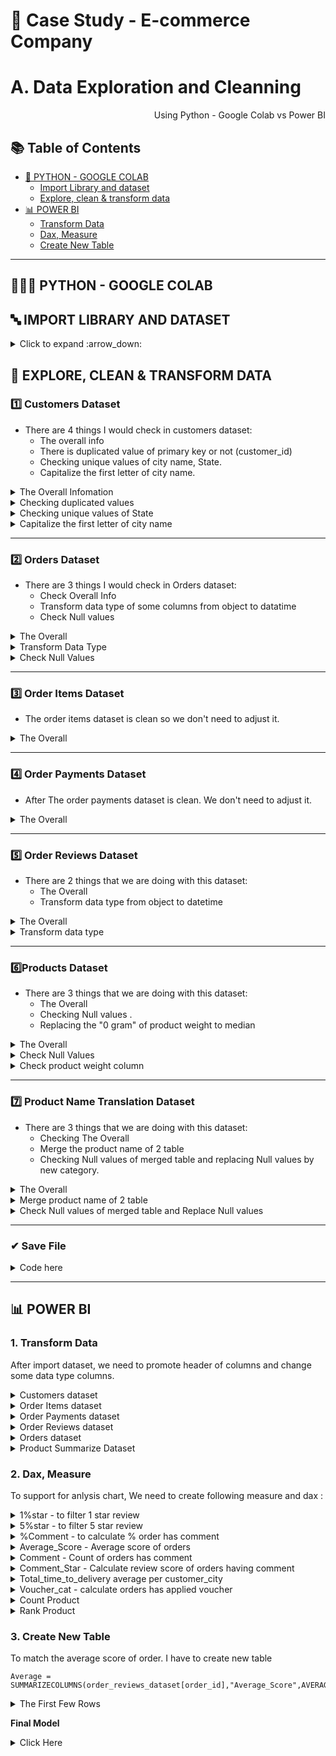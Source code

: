 # 🛒 Case Study - E-commerce Company
# A. Data Exploration and Cleanning

<p align="right"> Using Python - Google Colab vs Power BI </p>


## :books: Table of Contents <!-- omit in toc -->

- [🔢 PYTHON - GOOGLE COLAB](#-python---google-colab)
  - [Import Library and dataset](#-import-library-and-dataset)
  - [Explore, clean & transform data](#-import-library-and-dataset)
- [📊 POWER BI](#-power-bi)
  - [Transform Data](#1-transform-data)
  - [Dax, Measure](#2-dax-measure)
  - [Create New Table](#3-create-new-table)

---

## 👩🏼‍💻 PYTHON - GOOGLE COLAB

## 🔤 IMPORT LIBRARY AND DATASET 

<details><summary> Click to expand :arrow_down: </summary>
  
```python

import pandas as pd 
import numpy as np 
import matplotlib as plt
import seaborn as sns
from matplotlib import dates
import datetime
print('Completed import lib')
```

```python
from google.colab import drive
drive.mount('/content/drive')
```


```python

#Upload dataset
customers = pd.read_csv('/content/drive/MyDrive/Final/De 1/dataset/customers_dataset.csv')
order_items = pd.read_csv('/content/drive/MyDrive/Final/De 1/dataset/order_items_dataset.csv')
order_payments = pd.read_csv('/content/drive/MyDrive/Final/De 1/dataset/order_payments_dataset.csv')
order_reviews = pd.read_csv('/content/drive/MyDrive/Final/De 1/dataset/order_reviews_dataset.csv')
orders = pd.read_csv('/content/drive/MyDrive/Final/De 1/dataset/orders_dataset.csv')
product_name_translation = pd.read_csv('/content/drive/MyDrive/Final/De 1/dataset/product_category_name_translation.csv')
products = pd.read_csv('/content/drive/MyDrive/Final/De 1/dataset/products_dataset.csv')

```
  
</details>

## 🔎 EXPLORE, CLEAN & TRANSFORM DATA

### 1️⃣ Customers Dataset

- There are 4 things I would check in customers dataset:
  - The overall info 
  - There is duplicated value of primary key or not (customer_id)
  - Checking unique values of city name, State.
  - Capitalize the first letter of city name.

<details><summary> The  Overall Infomation </summary>
  
```python
customer.head() 
```
![image](https://user-images.githubusercontent.com/101379141/202383092-4502607a-157e-4982-b843-d386308398e4.png)

```python
customers.info()
```
![image](https://user-images.githubusercontent.com/101379141/202383205-458cecd8-c962-4ca1-9d38-6b04d45a7fb6.png)

 </details>
 
 <details><summary> Checking duplicated values </summary>
  
```python
#Checking the duplicated values of primary key column (customer_id), because number of customer_id is same with total data entries (99441), so we can conclude that there is not duplicated values

customers.nunique()   
```  
![image](https://user-images.githubusercontent.com/101379141/202384243-a902b51d-6423-41ea-9028-c40731efdddc.png)
  
 </details>

 <details><summary> Checking unique values of State </summary>

 ```python
#Checking State typing 
customers['customer_state'].unique() 
 ```
![image](https://user-images.githubusercontent.com/101379141/202384543-036fe5fb-9a9b-48fb-abfb-ca6837b96d6e.png)

 </details>
 
  <details><summary>  Capitalize the first letter of city name  </summary>

 ``` python
#Capitalize the first letter of city name
customers['customer_city'] = customers['customer_city'].str.title()
 
```
```python
customers.head()
```
![image](https://user-images.githubusercontent.com/101379141/202384920-d67e7d24-75b0-47d2-b35e-28254473878b.png)

 </details>

---
### 2️⃣ Orders Dataset

- There are 3 things I would check in Orders dataset:
  - Check Overall Info
  - Transform data type of some columns from object to datatime
  - Check Null values

<details><summary> The  Overall  </summary>
  
```python
orders.head() 
```
![image](https://user-images.githubusercontent.com/101379141/202590328-96673499-1c64-4a7b-a446-84457184fddc.png)

```python
orders.info()
```
![image](https://user-images.githubusercontent.com/101379141/202590347-7419779c-917a-47c9-81c3-bc94df5c63e6.png)
  
 </details>

<details><summary> Transform Data Type  </summary>
  
```python
#Transforming the data type from object to datetime 
orders['order_purchase_timestamp'] = pd.to_datetime(orders['order_purchase_timestamp'], format = '%Y-%m-%d %H:%M:%S')
orders['order_approved_at'] = pd.to_datetime(orders['order_approved_at'], format = '%Y-%m-%d %H:%M:%S')
orders['order_delivered_carrier_date'] = pd.to_datetime(orders['order_delivered_carrier_date'], format = '%Y-%m-%d %H:%M:%S')
orders['order_delivered_customer_date'] = pd.to_datetime(orders['order_delivered_customer_date'], format = '%Y-%m-%d %H:%M:%S')
orders['order_estimated_delivery_date'] = pd.to_datetime(orders['order_estimated_delivery_date'], format = '%Y-%m-%d %H:%M:%S')

orders.info()
```
![image](https://user-images.githubusercontent.com/101379141/202590474-5722e629-b482-4c4e-8065-f1e7b2b266f6.png)
  
</details>

<details><summary> Check Null Values </summary>

```python
#Check Null Values
orders.isnull().sum()
```

```python
#Check Percent of Null values. 
# Because the null values does not accounts much of total dataset ( about 3% is max), we can ignore or drop it
# However, The null values of these columns were also mean that the orders were not delivered to customer or carrier. So We can not drop them. 
orders.isnull().mean() * 100

```
![image](https://user-images.githubusercontent.com/101379141/202590671-f64db3e4-4fa4-49d6-9c68-908cea61fee4.png)

</details>

---
### 3️⃣ Order Items Dataset

- The order items dataset is clean so we don't need to adjust it.

<details><summary> The  Overall  </summary>

 ```python
 order_items.head() 
 ```
 ![image](https://user-images.githubusercontent.com/101379141/202591464-b8cd4a4a-91f9-401c-9c75-e2c33a6235e3.png)

 ```python
 order_items.describe() 
 ```
 ![image](https://user-images.githubusercontent.com/101379141/202591488-d3e2293e-cd45-4865-ac51-c0e7d548658d.png)

 ```python
 order_items.info() 
 ```
 
 ![image](https://user-images.githubusercontent.com/101379141/202591523-23610480-51e9-401c-9ca9-3b462101b617.png)
 
  
</details>
 
---
### 4️⃣ Order Payments Dataset

- After The order payments dataset is clean. We don't need to adjust it.

<details><summary> The  Overall  </summary>

 ```python
 order_payments.head() 
 ```
![image](https://user-images.githubusercontent.com/101379141/202591939-ccd8d81a-2a52-4cab-affc-efded8b4b934.png)

```python
order_payments.info() 
```
![image](https://user-images.githubusercontent.com/101379141/202591974-428d8f50-9fd3-4ce2-b206-8dbbd40c60e1.png)

  
```python
order_payments['payment_type'].unique() 
```
![image](https://user-images.githubusercontent.com/101379141/202591995-81284279-97c3-49a2-a953-f3b0b3bab9cb.png)
  
</details>

---
### 5️⃣ Order Reviews Dataset

- There are 2 things that we are doing with this dataset:
  - The Overall
  - Transform data type from object to datetime 

<details><summary> The  Overall  </summary>

 ```python
 order_reviews.head() 
 ```
![image](https://user-images.githubusercontent.com/101379141/202593250-30d0b6e6-fd98-4413-98ac-93772b75b8d7.png)
  
```python
order_reviews.info() 
```
![image](https://user-images.githubusercontent.com/101379141/202593274-eb0ce20e-5c1e-4b96-8936-ed3a2d43536a.png)
  
```python
order_reviews['review_score'].value_counts()
```
![image](https://user-images.githubusercontent.com/101379141/202593298-38b5ceb6-5e8d-4695-93c6-8d624c479258.png)
 
</details>

<details><summary> Transform data type  </summary>

```python
 order_reviews['review_creation_date'] = pd.to_datetime(order_reviews['review_creation_date'])
order_reviews['review_answer_timestamp'] = pd.to_datetime(order_reviews['review_answer_timestamp'])

order_reviews['review_creation_date'] = order_reviews.review_creation_date.dt.strftime('%m/%d/%Y')
order_reviews['review_answer_timestamp'] = order_reviews.review_answer_timestamp.dt.strftime('%m/%d/%Y')
order_reviews.head(5)
 ```
  
![image](https://user-images.githubusercontent.com/101379141/202593442-736774bf-875a-4ff0-a273-bb31b2958a31.png)
 
</details>

---  
###  6️⃣Products Dataset
  
- There are 3 things that we are doing with this dataset:
  - The Overall
  - Checking Null values .
  - Replacing the "0 gram" of product weight to median

<details><summary> The  Overall  </summary>
  
 ```python
 products.head() 
 ```
![image](https://user-images.githubusercontent.com/101379141/202595562-89179cb5-d1b8-4503-ac9b-908cc286c44a.png)
  
```python
products.info() 
```
![image](https://user-images.githubusercontent.com/101379141/202595592-4a82a95a-9136-48ed-bba7-2fa4bc89777c.png)

  
```python
products.describe()
``` 
![image](https://user-images.githubusercontent.com/101379141/202595632-653f740c-1449-4279-a542-d9d506b269bf.png)

```python
# Min of product_weight_g = 0 , so we check this column to make sure there is nothing anomaly
products[products['product_weight_g']== 0]  
```
  
 ![image](https://user-images.githubusercontent.com/101379141/202595685-8a7e6a1c-c51d-4c21-a6b4-779cce86637b.png)

</details>

<details><summary> Check Null Values </summary>

```python
  #Check Null Values
  products.isnull().sum()
  ```
  ![image](https://user-images.githubusercontent.com/101379141/202596089-660af9b9-c2b1-4f9b-b894-945d6c388aba.png)


```python  
#Check Null values of category name column
products[products['product_category_name'].isnull() == True]
```
![image](https://user-images.githubusercontent.com/101379141/202596188-5f0c384f-8126-4b1e-b4b6-fc80c8d0841b.png)

```python
#Check Null values of weight column
products[products['product_weight_g'].isnull() == True]
```
  
![image](https://user-images.githubusercontent.com/101379141/202596235-c4e5dffb-90cf-4c80-97a0-3d14e83ba554.png)  

 ```python
  #Drop all 610 Null value rows , because they are not significant ( 610  rows compare to 32951 total entries )
  products = products.dropna()  
  products.isnull().sum()  
 ```
 ![image](https://user-images.githubusercontent.com/101379141/202596277-466fbd1b-d48b-4621-87a7-de256a357f78.png)
                                                                                       
</details>  

<details><summary> Check product weight column </summary>

  ```python
  #Check product_weight_g distribution
  sns.distplot(products['product_weight_g'])
  ```
  ![image](https://user-images.githubusercontent.com/101379141/202597280-5893fdcf-addb-40af-8b80-13b6561c8070.png)
  
  ```python
  #Replace "0" values of weight to "median"
  products['product_weight_g']= products['product_weight_g'].replace(0, products['product_weight_g'].median())  
  ```
  
  ```python
  products.describe()
  ```
  ![image](https://user-images.githubusercontent.com/101379141/202597233-2e49fc07-7420-4dad-98a2-39934266b62a.png)
  
</details>  

---  
### 7️⃣ Product Name Translation Dataset
  
- There are 3 things that we are doing with this dataset:
  - Checking The Overall  
  - Merge the product name of 2 table  
  - Checking Null values of merged table and replacing Null values by new category. 

<details><summary> The Overall </summary>

```python
product_name_translation.head()
```
![image](https://user-images.githubusercontent.com/101379141/202599864-11041880-bf87-475b-b51e-2fb433797183.png)

```python
product_name_translation.info()
```
  
![image](https://user-images.githubusercontent.com/101379141/202599948-948b1539-f4af-48cd-b166-b622589b4209.png)
  
</details>  

<details><summary> Merge product name of 2 table </summary>

```python
#Compare the product name of 2 table 
print(product_name_translation['product_category_name'].nunique())
print(products['product_category_name'].nunique()) 
```
![image](https://user-images.githubusercontent.com/101379141/202600071-0df0c1bc-816a-48df-8eef-aa62d1f147b6.png)

```python
product_summarize = products.merge(product_name_translation,how ='left', on = 'product_category_name' )  
```
  
</details>  

<details><summary> Check Null values of merged table and Replace Null values </summary>
  
```python
#Check Null values
product_summarize.isnull().sum()  
```
![image](https://user-images.githubusercontent.com/101379141/202600293-a3e49db7-04e0-4845-8eb0-f3ee59b72501.png)

```python
product_summarize[product_summarize['product_category_name_english'].isnull() == True]  
```
![image](https://user-images.githubusercontent.com/101379141/202600383-93313b22-bed2-4d2c-836b-27bf91d69c18.png)

```python
#Replace Null Value by Unspecified

product_summarize['product_category_name_english'] = product_summarize['product_category_name_english'].fillna(value ='Unspecified')  
product_summarize.isnull().sum()  

```
![image](https://user-images.githubusercontent.com/101379141/202600501-2c762e90-fa24-4e68-a958-ca4564de51c6.png)
    
</details>  

---
### ✔ Save File 

<details><summary> Code here  </summary>

```python
#File customers
customers.to_csv('/content/drive/MyDrive/Final/De 1/customers_dataset.csv',index=False)

#File orders dataset
orders.to_csv('/content/drive/MyDrive/Final/De 1/orders_dataset.csv',index=False)

#File orders items
order_items.to_csv('/content/drive/MyDrive/Final/De 1/order_items_dataset.csv',index=False)

#File order payments
order_payments.to_csv('/content/drive/MyDrive/Final/De 1/order_payments_dataset.csv',index=False)

#File order review
order_reviews.to_csv('/content/drive/MyDrive/Final/De 1/order_reviews_dataset.csv',index=False)

#Merged file of product & produc_translation 
product_summarize.to_csv('/content/drive/MyDrive/Final/De 1/product_summarize_dataset.csv',index=False)

```
</details>  

---
## 📊 POWER BI

### 1. Transform Data

After import dataset, we need to promote header of columns and change some data type columns. 

<details><summary> Customers dataset  </summary>

 - Source (first 10 rows)
  
![image](https://user-images.githubusercontent.com/101379141/202607728-04d35ccc-0db2-49b4-97f8-0d6e2cb0c03c.png)
  
 - Transformed 
  
 ![image](https://user-images.githubusercontent.com/101379141/202607690-acfd75d9-4359-4af6-85b8-c98c78fac434.png)

</details>  

<details><summary> Order Items dataset  </summary>
 
- Source (first 10 rows)
  
 ![image](https://user-images.githubusercontent.com/101379141/202607942-2038f7a4-e235-4a46-ac7b-86e2b673b294.png)
  
- Transformed
  
 ![image](https://user-images.githubusercontent.com/101379141/202608029-b7bc5871-cca9-477f-a03b-773566b168aa.png)
  
</details>  


<details><summary> Order Payments dataset  </summary>

- Source (First 10 rows)
  ![image](https://user-images.githubusercontent.com/101379141/202608207-1e51c2b0-5257-458c-8560-acbe82bdc4ec.png)
  
- Transformed
  ![image](https://user-images.githubusercontent.com/101379141/202608270-29d59313-6861-4c00-a2e1-643fc7f92ccd.png)
</details>  

<details><summary> Order Reviews dataset  </summary>

- Source (First 10 rows)
![image](https://user-images.githubusercontent.com/101379141/202608439-6de93b9f-57e5-4dde-8baf-46037492f1d8.png)

- Transformed
![image](https://user-images.githubusercontent.com/101379141/202608488-a2aa5431-19b6-4203-bf35-3515ab38ebdf.png)

</details>  

<details><summary> Orders dataset  </summary>

- Source (First 10 rows)
 ![image](https://user-images.githubusercontent.com/101379141/202608610-952075c6-cc13-4447-af29-f3a0d6ca5d7d.png)
  
- Transformed
  ![image](https://user-images.githubusercontent.com/101379141/202608652-21c233c4-5298-4060-a50b-043992d4cfdd.png)

</details>  

<details><summary> Product Summarize Dataset  </summary>
  
- Source (First 10 rows)
![image](https://user-images.githubusercontent.com/101379141/202608743-b762ec37-e78f-4db7-ba56-fc6e6d2fd238.png)

- Transformed  
![image](https://user-images.githubusercontent.com/101379141/202608775-130d0dd2-b3ec-4063-9eb1-174b5270b585.png)

</details>  

### 2. Dax, Measure

To support for anlysis chart, We need to create following measure and dax :

<details><summary> 1%star - to filter 1 star review  </summary>

```
%1star = divide(calculate(count(order_items_dataset[English_name_product]),order_items_dataset[Average_score] = 1),count(order_items_dataset[English_name_product]))
  
```  
</details>  

  
<details><summary> 5%star - to filter 5 star review  </summary>

```
%5star = divide(calculate(count(order_items_dataset[English_name_product]),order_items_dataset[Average_score] = 5),count(order_items_dataset[English_name_product]))
```
</details>  


<details><summary> %Comment - to calculate % order has comment   </summary>

```
%Comment = Divide(CALCULATE(count(order_reviews_dataset[Comment]), order_reviews_dataset[Comment] = "Comment"),count(order_reviews_dataset[order_id]))
```
</details> 

<details><summary> Average_Score - Average score of orders   </summary>

```
Average_Score = SUM(order_items_dataset[Average_score])/count(order_items_dataset[order_id])
```
</details>

<details><summary> Comment - Count of orders has comment   </summary>

```
Comment = CALCULATE(count(order_reviews_dataset[Comment]),order_reviews_dataset[Comment] = "Comment")
```
</details>

<details><summary> Comment_Star - Calculate review score of orders having comment   </summary>

```
Comment_Star = calculate(count(order_reviews_dataset[review_score]),order_reviews_dataset[Comment] = "Comment")
```
</details>

<details><summary> Total_time_to_delivery average per customer_city   </summary>

```
Total_time_to_delivery average per customer_city = DIVIDE(sum(orders_dataset[Total_time_to_delivery]),count(orders_dataset[order_id]))
```
</details>

<details><summary> Voucher_cat - calculate orders has applied voucher  </summary>

```
Voucher_cat = Divide(CALCULATE(count(order_payments_dataset[payment_type]),order_payments_dataset[payment_type] = "voucher"),count(order_items_dataset[product_id]))
```
</details>

<details><summary> Count Product  </summary>

```
Count_Product = COUNT(order_items_dataset[English_name_product])
```
  
</details>

<details><summary> Rank Product  </summary>

```
Rank_Product = RANKX(all(order_items_dataset[English_name_product]),[Count_Product])
```
  
</details>

### 3. Create New Table

To match the average score of order. I have to create new table 

```
Average = SUMMARIZECOLUMNS(order_reviews_dataset[order_id],"Average_Score",AVERAGE(order_reviews_dataset[review_score]))
```
<details><summary> The First Few Rows  </summary>
 
![image](https://user-images.githubusercontent.com/101379141/202612783-d8974939-f0b0-43e3-a655-f003e98c0758.png)
  
</details>

**Final Model**

<details><summary> Click Here  </summary>

![image](https://user-images.githubusercontent.com/101379141/202614575-3ffb8db6-9e53-42af-8a08-99f5423c4a5e.png)

</details>
